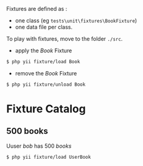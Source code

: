 Fixtures are defined as : 

- one class (eg `tests\unit\fixtures\BookFixture`)
- one data file per class.

To play with fixtures, move to the folder `./src`.

- apply the *Book* Fixture
```bash
$ php yii fixture/load Book
```
- remove the *Book* Fixture
```bash
$ php yii fixture/unload Book
```

# Fixture Catalog

## 500 books

Uuser *bob* has 500 *books*
```bash
$ php yii fixture/load UserBook
```